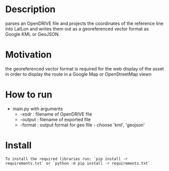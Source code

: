 # Description
parses an OpenDRIVE file and projects the coordinates of the reference line into LatLon and writes them out as a georeferenced vector format as Google KML or GeoJSON.

# Motivation
the georeferenced vector format is required for the web display of the asset in order to display the route in a Google Map or OpenStreetMap viewn

# How to run
- main.py with arguments
    - -xodr : filename of OpenDRIVE file
    - -output : filename of exported file
	- -format : output format for geo file - choose 'kml', 'geojson'

# Install
    To install the required libraries run: `pip install -r requirements.txt` or `python -m pip install -r requirements.txt`    
